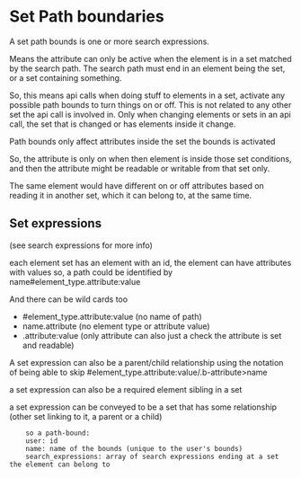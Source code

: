 # Set Path boundaries

A set path bounds is one or more search expressions.

Means the attribute can only be active when the element is in a set matched by the search path.
The search path must end in an element being the set, or a set containing something.

So, this means api calls when doing stuff to elements in a set, activate any possible path bounds to turn things on or off.
This is not related to any other set the api call is involved in. Only when changing elements or sets in an api call,  the set that is changed or has elements inside it change.

Path bounds only affect attributes inside the set the bounds is activated



So, the attribute is only on when then element is inside those set conditions, and then the attribute might be readable or writable from that set only.

The same element would have different on or off attributes based on reading it in another set, which it can belong to, at the same time.

## Set expressions

(see search expressions for more info)

each element set has an element with an id, the element can have attributes with values
so, a path could be identified by name#element_type.attribute:value

And there can be wild cards too
* #element_type.attribute:value (no name of path)
* name.attribute (no element type or attribute value)
* .attribute:value (only attribute can also just a check the attribute is set and readable)

A set expression can also be a parent/child relationship using the notation of being able to skip
#element_type.attribute:value/.b-attribute>name

a set expression can also be a required element sibling in a set

a set expression can be conveyed to be a set that has some relationship (other set linking to it, a parent or a child)


        so a path-bound:
        user: id
        name: name of the bounds (unique to the user's bounds)
        search_expressions: array of search expressions ending at a set the element can belong to


